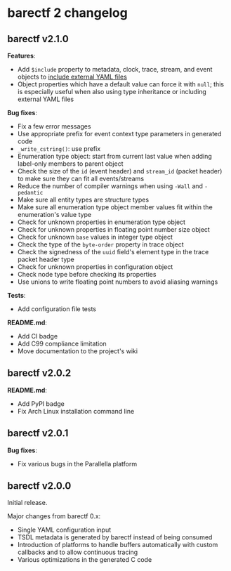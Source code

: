 # barectf 2 changelog

## barectf v2.1.0

**Features**:

  * Add `$include` property to metadata, clock, trace, stream, and
    event objects to [include external YAML files](https://github.com/efficios/barectf/wiki/Including-external-YAML-files)
  * Object properties which have a default value can force it
    with `null`; this is especially useful when also using type
    inheritance or including external YAML files

**Bug fixes**:

  * Fix a few error messages
  * Use appropriate prefix for event context type parameters in
    generated code
  * `_write_cstring()`: use prefix
  * Enumeration type object: start from current last value when
    adding label-only members to parent object
  * Check the size of the `id` (event header) and `stream_id`
    (packet header) to make sure they can fit all events/streams
  * Reduce the number of compiler warnings when using `-Wall` and
    `-pedantic`
  * Make sure all entity types are structure types
  * Make sure all enumeration type object member values fit within
    the enumeration's value type
  * Check for unknown properties in enumeration type object
  * Check for unknown properties in floating point number size object
  * Check for unknown `base` values in integer type object
  * Check the type of the `byte-order` property in trace object
  * Check the signedness of the `uuid` field's element type in the
    trace packet header type
  * Check for unknown properties in configuration object
  * Check node type before checking its properties
  * Use unions to write floating point numbers to avoid aliasing warnings

**Tests**:

  * Add configuration file tests

**README.md**:

  * Add CI badge
  * Add C99 compliance limitation
  * Move documentation to the project's wiki


## barectf v2.0.2

**README.md**:

  * Add PyPI badge
  * Fix Arch Linux installation command line


## barectf v2.0.1

**Bug fixes**:

  * Fix various bugs in the Parallella platform


## barectf v2.0.0

Initial release.

Major changes from barectf 0.x:

  * Single YAML configuration input
  * TSDL metadata is generated by barectf instead of being consumed
  * Introduction of platforms to handle buffers automatically with
    custom callbacks and to allow continuous tracing
  * Various optimizations in the generated C code
